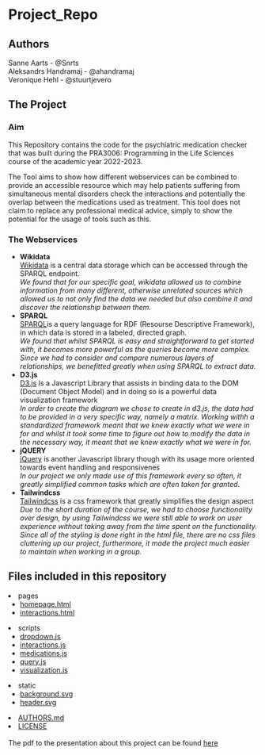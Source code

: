 # Project_Repo
## Authors
Sanne Aarts - @Snrts  <br>
Aleksandrs Handramaj - @ahandramaj <br>
Veronique Hehl - @stuurtjevero <br>

## The Project
### Aim
This Repository contains the code for the psychiatric medication checker that was built during the PRA3006: Programming in the Life Sciences course of the academic year 2022-2023. 

The Tool aims to show how different webservices can be combined to provide an accessible resource which may help patients suffering from simultaneous mental disorders check the interactions  and potentially the overlap between the medications used as treatment. This tool does not claim to replace any professional medical advice, simply to show the potential for the usage of tools such as this. 
### The Webservices 
<ul>
<li><b>Wikidata</b><br>
         <a href="https://www.wikidata.org">Wikidata</a> is a central data storage which can be accessed through the SPARQL endpoint. <br> 
        <i>We found that for our specific goal, wikidata allowed us to combine information from many different, otherwise unrelated sources which allowed us to not only find the data we needed but also combine it and discover the relationship between them. </i></li>
<li><b>SPARQL</b><br>
         <a href="https://www.w3.org/TR/sparql11-query/">SPARQL</a>is a query language for RDF (Resourse Descriptive Framework), in which data is stored in a labeled, directed graph.   <br> 
        <i>We found that whilst SPARQL is easy and straightforward to get started with, it becomes more powerful as the queries become more complex. Since we had to consider and compare numerous layers of relationships, we benefitted greatly when using SPARQL to extract data. </i></li>
<li><b>D3.js</b><br>
         <a href="https://d3js.org/">D3.js</a> Is a Javascript Library that assists in binding data to the DOM (Document Object Model) and in doing so is a powerful data visualization framework <br> 
        <i>In order to create the diagram we chose to create in d3.js, the data had to be provided in a very specific way, namely a matrix. Working withh a standardized framework meant that we knew exactly what we were in for and whilst it took some time to figure out how to modify the data in the necessary way, it meant that we knew exactly what we were in for.</i></li>
<li><b>jQUERY</b><br>
         <a href="https://jquery.com/">jQuery</a> is another Javascript library though with its usage more oriented towards event handling and responsivenes<br> 
        <i>In our project we only made use of this framework every so often, it greatly simplified common tasks which are often taken for granted.</i></li>
<li><b>Tailwindcss</b><br>
         <a href="https://tailwindcss.com/">Tailwindcss</a> is a css framework that greatly simplifies the design aspect<br> 
        <i>Due to the short duration of the course, we had to choose functionality over design, by using Tailwindcss we were still able to work on user experience without taking away from the time spent on the functionality. Since all of the styling is done right in the html file, there are no css files cluttering up our project, furthermore, it made the project much easier to maintain when working in a group. </i></li>
</ul>

## Files included in this repository 
<li>pages
        <ul>
        <li><a href="./pages/homepage.html")>homepage.html</a></li>
        <li><a href="./pages/interactions.html")>interactions.html</a></li>
        </ul></li>
<li>scripts
        <ul>
        <li><a href="./scripts/dropdown.js")>dropdown.js</a></li>
        <li><a href="./scripts/interactions.js")>interactions.js</a></li>
        <li><a href="./scripts/medications.js")>medications.js</a></li>
        <li><a href="./scripts/query.js")>query.js</a></li>
        <li><a href="./scripts/visualization.js")>visualization.js</a></li>
        </ul></li>
<li>static
<ul>
<li><a href="./static/background.svg">background.svg</a></li>
<li><a href="./static/header.svg">header.svg</a></li>

</ul></li>
<li><a href="AUTHORS.md">AUTHORS.md</a></li>
<li><a href="LICENCE">LICENSE</a></li>
</ul>
<br>
The pdf to the presentation about this project can be found <a href="./static/presentation.pdf">here</a>
